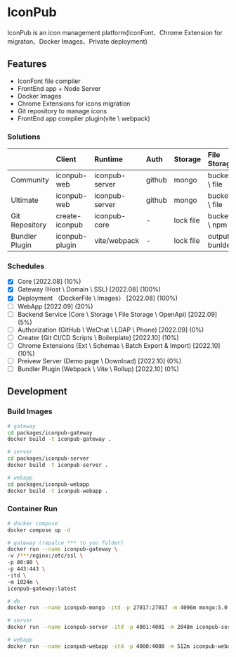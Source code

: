 # IconPub

IconPub is an icon management platform(IconFont、Chrome Extension for migraton、Docker Images、Private deployment)

## Features

- IconFont file compiler
- FrontEnd app + Node Server
- Docker Images
- Chrome Extensions for icons migration
- Git repository to manage icons
- FrontEnd app compiler plugin(vite \ webpack)

### Solutions

|                | Client         | Runtime        | Auth   | Storage   | File Storage   |
| :------------- | :------------- | :------------- | :----- | :-------- | :------------- |
| Community      | iconpub-web    | iconpub-server | github | mongo     | bucket \ file  |
| Ultimate       | iconpub-web    | iconpub-server | github | mongo     | bucket \ file  |
| Git Repository | create-iconpub | iconpub-core   | -      | lock file | bucket \ npm   |
| Bundler Plugin | iconpub-plugin | vite/webpack   | -      | lock file | output bunlder |

### Schedules

- [x] Core [2022.08] (10%)
- [x] Gateway (Host \ Domain \ SSL) [2022.08] (100%)
- [x] Deployment （DockerFile \ Images） [2022.08] (100%)
- [ ] WebApp [2022.09] (20%)
- [ ] Backend Service (Core \ Storage \ File Storage \ OpenApi) [2022.09] (5%)
- [ ] Authorization (GitHub \ WeChat \ LDAP \ Phone) [2022.09] (0%)
- [ ] Creater (Git CI/CD Scripts \ Boilerplate) [2022.10] (10%)
- [ ] Chrome Extensions (Ext \ Schemas \ Batch Export & Import) [2022.10] (10%)
- [ ] Preivew Server (Demo page \ Download) [2022.10] (0%)
- [ ] Bundler Plugin (Webpack \ Vite \ Rollup) [2022.10] (0%)

## Development

### Build Images

```bash
# gateway
cd packages/iconpub-gateway
docker build -t iconpub-gateway .

# server
cd packages/iconpub-server
docker build -t iconpub-server .

# webapp
cd packages/iconpub-webapp
docker build -t iconpub-webapp .
```

### Container Run

```bash
# docker compose
docker compose up -d
```

```bash
# gateway (repalce *** to you folder)
docker run --name iconpub-gateway \
-v /***/nginx:/etc/ssl \
-p 80:80 \
-p 443:443 \
-itd \
-m 1024m \
iconpub-gateway:latest
```

```bash
# db
docker run --name iconpub-mongo -itd -p 27017:27017 -m 4096m mongo:5.0.8
```

```bash
# server
docker run --name iconpub-server -itd -p 4001:4001 -m 2048m iconpub-server:latest
```

```bash
# webapp
docker run --name iconpub-webapp -itd -p 4000:4000 -m 512m iconpub-webapp:latest
```
